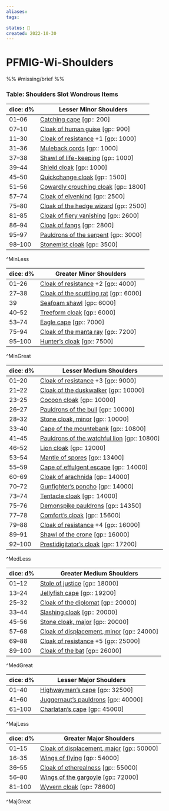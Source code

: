 ```yaml
---
aliases:
tags:

status: 🌰
created: 2022-10-30
---
```

# PFMIG-Wi-Shoulders

%% #missing/brief %%


### Table: Shoulders Slot Wondrous Items


| dice: d% | Lesser Minor Shoulders |
| --- | --- |
| 01–06 | [Catching cape](https://www.d20pfsrd.com/magic-items/wondrous-items/wondrous-items/c-d/cape-catching) [gp:: 200] |
| 07–10 | [Cloak of human guise](https://www.d20pfsrd.com/magic-items/wondrous-items/wondrous-items/c-d/cloak-of-human-guise) [gp:: 900] |
| 11–30 | [Cloak of resistance](https://www.d20pfsrd.com/magic-items/wondrous-items/wondrous-items/c-d/cloak-of-resistance) +1 [gp:: 1000] |
| 31–36 | [Muleback cords](https://www.d20pfsrd.com/magic-items/wondrous-items/wondrous-items/m-p/muleback-cords) [gp:: 1000] |
| 37–38 | [Shawl of life-keeping](https://www.d20pfsrd.com/magic-items/wondrous-items/wondrous-items/r-z/shawl-of-life-keeping) [gp:: 1000] |
| 39–44 | [Shield cloak](https://www.d20pfsrd.com/magic-items/wondrous-items/wondrous-items/c-d/cloak-shield) [gp:: 1000] |
| 45–50 | [Quickchange cloak](https://www.d20pfsrd.com/magic-items/wondrous-items/wondrous-items/c-d/cloak-quick-change) [gp:: 1500] |
| 51–56 | [Cowardly crouching cloak](https://www.d20pfsrd.com/magic-items/wondrous-items/wondrous-items/c-d/cloak-cowardly-crouching) [gp:: 1800] |
| 57–74 | [Cloak of elvenkind](https://www.d20pfsrd.com/magic-items/wondrous-items/wondrous-items/c-d/cloak-of-elvenkind) [gp:: 2500] |
| 75–80 | [Cloak of the hedge wizard](https://www.d20pfsrd.com/magic-items/wondrous-items/wondrous-items/c-d/cloak-of-the-hedge-wizard) [gp:: 2500] |
| 81–85 | [Cloak of fiery vanishing](https://www.d20pfsrd.com/magic-items/wondrous-items/wondrous-items/c-d/cloak-of-fiery-vanishing) [gp:: 2600] |
| 86–94 | [Cloak of fangs](https://www.d20pfsrd.com/magic-items/wondrous-items/wondrous-items/c-d/cloak-of-fangs) [gp:: 2800] |
| 95–97 | [Pauldrons of the serpent](https://www.d20pfsrd.com/magic-items/wondrous-items/wondrous-items/m-p/pauldrons-of-the-serpent) [gp:: 3000] |
| 98–100 | [Stonemist cloak](https://www.d20pfsrd.com/magic-items/wondrous-items/wondrous-items/r-z/stonemist-cloak) [gp:: 3500] |
^MinLess

| dice: d% | Greater Minor Shoulders |
| --- | --- |
| 01–26 | [Cloak of resistance](https://www.d20pfsrd.com/magic-items/wondrous-items/wondrous-items/c-d/cloak-of-resistance) +2 [gp:: 4000] |
| 27–38 | [Cloak of the scuttling rat](https://www.d20pfsrd.com/magic-items/wondrous-items/wondrous-items/c-d/cap-of-the-scuttling-rat) [gp:: 6000] |
| 39 | [Seafoam shawl](https://www.d20pfsrd.com/magic-items/wondrous-items/wondrous-items/r-z/shawl-seafoam) [gp:: 6000] |
| 40–52 | [Treeform cloak](https://www.d20pfsrd.com/magic-items/wondrous-items/wondrous-items/c-d/cloak-treeform) [gp:: 6000] |
| 53–74 | [Eagle cape](https://www.d20pfsrd.com/magic-items/wondrous-items/wondrous-items/c-d/cape-eagle) [gp:: 7000] |
| 75–94 | [Cloak of the manta ray](https://www.d20pfsrd.com/magic-items/wondrous-items/wondrous-items/c-d/cloak-of-the-manta-ray) [gp:: 7200] |
| 95–100 | [Hunter’s cloak](https://www.d20pfsrd.com/magic-items/wondrous-items/wondrous-items/c-d/cloak-hunter-s) [gp:: 7500] |
^MinGreat

| dice: d% | Lesser Medium Shoulders |
| --- | --- |
| 01–20 | [Cloak of resistance](https://www.d20pfsrd.com/magic-items/wondrous-items/wondrous-items/c-d/cloak-of-resistance) +3 [gp:: 9000] |
| 21–22 | [Cloak of the duskwalker](https://www.d20pfsrd.com/magic-items/wondrous-items/wondrous-items/c-d/cloak-of-the-dusk-walker) [gp:: 10000] |
| 23–25 | [Cocoon cloak](https://www.d20pfsrd.com/magic-items/wondrous-items/wondrous-items/c-d/cloak-cocoon) [gp:: 10000] |
| 26–27 | [Pauldrons of the bull](https://www.d20pfsrd.com/magic-items/wondrous-items/wondrous-items/m-p/pauldrons-of-the-bull) [gp:: 10000] |
| 28–32 | [Stone cloak, minor](https://www.d20pfsrd.com/magic-items/wondrous-items/wondrous-items/c-d/cloak) [gp:: 10000] |
| 33–40 | [Cape of the mountebank](https://www.d20pfsrd.com/magic-items/wondrous-items/wondrous-items/c-d/cape-of-the-mountebank) [gp:: 10800] |
| 41–45 | [Pauldrons of the watchful lion](https://www.d20pfsrd.com/magic-items/wondrous-items/wondrous-items/m-p/pauldrons-of-the-watchful-lion) [gp:: 10800] |
| 46–52 | [Lion cloak](https://www.d20pfsrd.com/magic-items/wondrous-items/wondrous-items/c-d/cloak-lion) [gp:: 12000] |
| 53–54 | [Mantle of spores](https://www.d20pfsrd.com/magic-items/wondrous-items/wondrous-items/m-p/mantle-of-spores) [gp:: 13400] |
| 55–59 | [Cape of effulgent escape](https://www.d20pfsrd.com/magic-items/wondrous-items/wondrous-items/c-d/cape-of-effulgent-escape) [gp:: 14000] |
| 60–69 | [Cloak of arachnida](https://www.d20pfsrd.com/magic-items/wondrous-items/wondrous-items/c-d/cloak-of-arachnida) [gp:: 14000] |
| 70–72 | [Gunfighter’s poncho](https://www.d20pfsrd.com/magic-items/wondrous-items/wondrous-items/m-p/poncho-gunfighter-s) [gp:: 14000] |
| 73–74 | [Tentacle cloak](https://www.d20pfsrd.com/magic-items/wondrous-items/wondrous-items/c-d/cloak-tentacle) [gp:: 14000] |
| 75–76 | [Demonspike pauldrons](https://www.d20pfsrd.com/magic-items/wondrous-items/wondrous-items/m-p/pauldrons-demonspike) [gp:: 14350] |
| 77–78 | [Comfort’s cloak](https://www.d20pfsrd.com/magic-items/wondrous-items/wondrous-items/c-d/cloak-comfort-s) [gp:: 15600] |
| 79–88 | [Cloak of resistance](https://www.d20pfsrd.com/magic-items/wondrous-items/wondrous-items/c-d/cloak-of-resistance) +4 [gp:: 16000] |
| 89–91 | [Shawl of the crone](https://www.d20pfsrd.com/magic-items/wondrous-items/wondrous-items/r-z/shawl-of-the-crone) [gp:: 16000] |
| 92–100 | [Prestidigitator’s cloak](https://www.d20pfsrd.com/magic-items/wondrous-items/wondrous-items/c-d/cloak-prestidigitator-s) [gp:: 17200] |
^MedLess

| dice: d% | Greater Medium Shoulders |
| --- | --- |
| 01–12 | [Stole of justice](https://www.d20pfsrd.com/magic-items/wondrous-items/wondrous-items/r-z/stole-of-justice) [gp:: 18000] |
| 13–24 | [Jellyfish cape](https://www.d20pfsrd.com/magic-items/wondrous-items/wondrous-items/c-d/cape-jellyfish) [gp:: 19200] |
| 25–32 | [Cloak of the diplomat](https://www.d20pfsrd.com/magic-items/wondrous-items/wondrous-items/c-d/cloak-of-the-diplomat) [gp:: 20000] |
| 33–44 | [Slashing cloak](https://www.d20pfsrd.com/magic-items/wondrous-items/wondrous-items/c-d/cape-slashing) [gp:: 20000] |
| 45–56 | [Stone cloak, major](https://www.d20pfsrd.com/magic-items/wondrous-items/wondrous-items/c-d/cloak) [gp:: 20000] |
| 57–68 | [Cloak of displacement, minor](https://www.d20pfsrd.com/magic-items/wondrous-items/wondrous-items/c-d/cloak-of-displacement) [gp:: 24000] |
| 69–88 | [Cloak of resistance](https://www.d20pfsrd.com/magic-items/wondrous-items/wondrous-items/c-d/cloak-of-resistance) +5 [gp:: 25000] |
| 89–100 | [Cloak of the bat](https://www.d20pfsrd.com/magic-items/wondrous-items/wondrous-items/c-d/cloak-of-the-bat) [gp:: 26000] |
^MedGreat

| dice: d% | Lesser Major Shoulders |
| --- | --- |
| 01–40 | [Highwayman’s cape](https://www.d20pfsrd.com/magic-items/wondrous-items/wondrous-items/c-d/cape-highwayman-s) [gp:: 32500] |
| 41–60 | [Juggernaut’s pauldrons](https://www.d20pfsrd.com/magic-items/wondrous-items/wondrous-items/m-p/pauldrons-juggernaut-s) [gp:: 40000] |
| 61–100 | [Charlatan’s cape](https://www.d20pfsrd.com/magic-items/wondrous-items/wondrous-items/c-d/cape-charlatan-s) [gp:: 45000] |
^MajLess

| dice: d% | Greater Major Shoulders |
| --- | --- |
| 01–15 | [Cloak of displacement, major](https://www.d20pfsrd.com/magic-items/wondrous-items/wondrous-items/c-d/cloak-of-displacement) [gp:: 50000] |
| 16–35 | [Wings of flying](https://www.d20pfsrd.com/magic-items/wondrous-items/wondrous-items/r-z/wings-of-flying) [gp:: 54000] |
| 36–55 | [Cloak of etherealness](https://www.d20pfsrd.com/magic-items/wondrous-items/wondrous-items/c-d/cloak-of-etherealness) [gp:: 55000] |
| 56–80 | [Wings of the gargoyle](https://www.d20pfsrd.com/magic-items/wondrous-items/wondrous-items/r-z/wings-of-the-gargoyle) [gp:: 72000] |
| 81–100 | [Wyvern cloak](https://www.d20pfsrd.com/magic-items/wondrous-items/wondrous-items/c-d/cloak-wyvern) [gp:: 78600] |
^MajGreat

